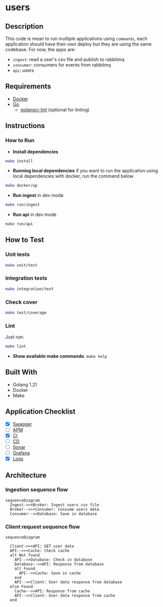 # users

## Description

This code is mean to run multiple applications using `commands`, each application should have their own deploy but they are using the same codebase. For now, the apps are:

- `ingest`: read a user's csv file and publish to rabbitmq
- `consumer`: consumers for events from rabbitmq
- `api`: users

## Requirements

- [Docker](https://docker.com)
- [Go](https://go.dev)
  - [golangci-lint](https://golangci-lint.run/) (optional for linting)

## Instructions

### How to Run

- **Install dependencies**
```bash
make install
```

- **Running local dependencies** if you want to run the application using local dependencies with docker, run the command below
```bash
make docker/up
```

- **Run ingest** in dev mode
```bash
make run/ingest
```

- **Run api** in dev mode
```bash
make run/api
```

## How to Test

### Unit tests
```bash
make unit/test
```

### Integration tests
```bash
make integration/test
```

### Check cover
```bash
make test/coverage
```

### Lint
Just run:
```bash
make lint
```

- **Show available make commands**: `make help`


## Built With

- Golang 1.21
- Docker
- Make

## Application Checklist

- [x] [Swagger](https://localhost/)
- [ ] [APM]()
- [x] [CI](users/.github/workflows/actions)
- [ ] [CD]()
- [ ] [Sonar]()
- [ ] [Grafana]()
- [x] [Logs]()

## Architecture

### Ingestion sequence flow

```mermaid
sequenceDiagram
  Ingest->>+Broker: Ingest users csv file
  Broker-->>+Consumer: Consume users data
  Consumer-->>Database: Save in database
```

### Client request sequence flow

```mermaid
sequenceDiagram

  Client->>+API: GET user data
  API-->>+Cache: Check cache
  alt Not found
    API-->>Database: Check in database
    Database-->>API: Response from database
    alt Found
      API-->>Cache: Save in cache
    end
    API-->>Client: User data response from database
  else Found
    Cache-->>API: Response from cache
    API-->>Client: User data response from cache
  end

```